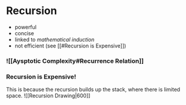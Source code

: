 # Recursion
- powerful
- concise
- linked to *mathematical induction*
- not efficient (see [[#Recursion is Expensive]])

### ![[Aysptotic Complexity#Recurrence Relation]]


### Recursion is Expensive!
This is because the recursion builds up the stack, where there is limited space.
![[Recursion Drawing|600]]